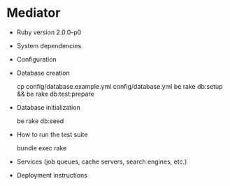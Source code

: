 # Mediator

* Ruby version
  2.0.0-p0

* System dependencies

* Configuration

* Database creation

  cp config/database.example.yml config/database.yml
  be rake db:setup && be rake db:test:prepare

* Database initialization

  be rake db:seed

* How to run the test suite

  bundle exec rake

* Services (job queues, cache servers, search engines, etc.)

* Deployment instructions
